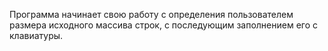 Программа начинает свою работу с определения пользователем размера исходного массива строк, с последующим заполнением его с клавиатуры.
